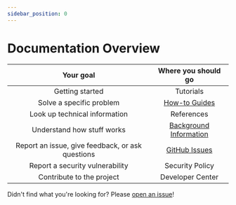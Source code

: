 ```yaml
---
sidebar_position: 0
---
```


# Documentation Overview

| Your goal | Where you should go |
| :---: | :---: |
| Getting started | Tutorials |
| Solve a specific problem | [How-to Guides](/docs/category/how-to-guides/) |
| Look up technical information | References |
| Understand how stuff works | [Background Information](/docs/background-information/) |
| Report an issue, give feedback, or ask questions | [GitHub Issues](https://github.com/evo-lua/evo-lua.github.io/issues) |
| Report a security vulnerability | Security Policy |
| Contribute to the project | Developer Center |

Didn't find what you're looking for? Please [open an issue](https://github.com/evo-lua/evo-lua.github.io/issues/new)!
